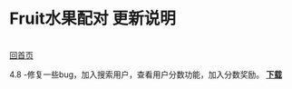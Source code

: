 Fruit水果配对 更新说明
====
<br>[回首页](https://schlibra.github.io/Stars-Studios/)

4.8 
-修复一些bug，加入搜索用户，查看用户分数功能，加入分数奖励。 [**下载**](https://raw.githubusercontent.com/schlibra/Stars-Studios/master/Fruit/Fruit.apk)
